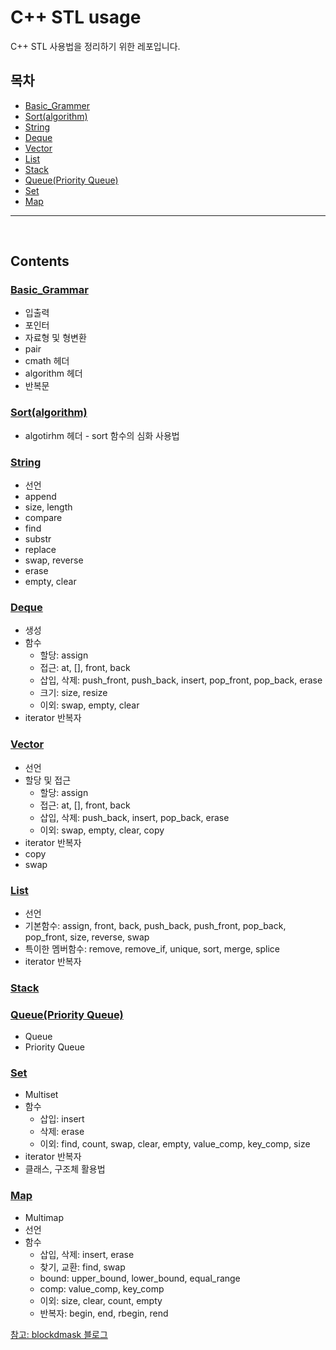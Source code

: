 # C++ STL usage

C++ STL 사용법을 정리하기 위한 레포입니다.

## 목차

- [Basic_Grammer](#-basic-grammar--https---githubcom-bsm8734-cpp-stl-study-blob-main-basic-grammarmd-)
- [Sort(algorithm)](#-sort-algorithm---https---githubcom-bsm8734-cpp-stl-study-blob-main-sortmd-)
- [String](#-string--https---githubcom-bsm8734-cpp-stl-study-blob-main-stringmd-)
- [Deque](#-deque--https---githubcom-bsm8734-cpp-stl-study-blob-main-dequemd-)
- [Vector](#-vector--https---githubcom-bsm8734-cpp-stl-study-blob-main-vectormd-)
- [List](#-list--https---githubcom-bsm8734-cpp-stl-study-blob-main-listmd-)
- [Stack](#-stack--https---githubcom-bsm8734-cpp-stl-study-blob-main-stackmd-)
- [Queue(Priority Queue)](#-queue-priority-queue---https---githubcom-bsm8734-cpp-stl-study-blob-main-queue-pq-heapmd-)
- [Set](#-set--https---githubcom-bsm8734-cpp-stl-study-blob-main-setmd-)
- [Map](#-map--https---githubcom-bsm8734-cpp-stl-study-blob-main-mapmd-)

---

<br>

## Contents

### [Basic_Grammar](https://github.com/bsm8734/cpp-stl-study/blob/main/Basic_Grammar.md)

- 입출력
- 포인터
- 자료형 및 형변환
- pair
- cmath 헤더
- algorithm 헤더
- 반복문

### [Sort(algorithm)](https://github.com/bsm8734/cpp-stl-study/blob/main/Sort.md)

- algotirhm 헤더 - sort 함수의 심화 사용법

### [String](https://github.com/bsm8734/cpp-stl-study/blob/main/String.md)

- 선언
- append
- size, length
- compare
- find
- substr
- replace
- swap, reverse
- erase
- empty, clear

### [Deque](https://github.com/bsm8734/cpp-stl-study/blob/main/Deque.md)

- 생성 
- 함수
  - 할당: assign
  - 접근: at, [], front, back
  - 삽입, 삭제: push_front, push_back, insert, pop_front, pop_back, erase
  - 크기: size, resize
  - 이외: swap, empty, clear
- iterator 반복자

### [Vector](https://github.com/bsm8734/cpp-stl-study/blob/main/Vector.md)
- 선언
- 할당 및 접근
  - 할당: assign
  - 접근: at, [], front, back
  - 삽입, 삭제: push_back, insert, pop_back, erase
  - 이외: swap, empty, clear, copy
- iterator 반복자
- copy
- swap

### [List](https://github.com/bsm8734/cpp-stl-study/blob/main/List.md)
- 선언
- 기본함수: assign, front, back, push_back, push_front, pop_back, pop_front, size, reverse, swap
- 특이한 멤버함수: remove, remove_if, unique, sort, merge, splice
- iterator 반복자

### [Stack](https://github.com/bsm8734/cpp-stl-study/blob/main/Stack.md)

### [Queue(Priority Queue)](https://github.com/bsm8734/cpp-stl-study/blob/main/Queue_PQ_Heap.md)

- Queue
- Priority Queue

### [Set](https://github.com/bsm8734/cpp-stl-study/blob/main/Set.md)
- Multiset
- 함수
  - 삽입: insert
  - 삭제: erase
  - 이외: find, count, swap, clear, empty, value_comp, key_comp, size
- iterator 반복자
- 클래스, 구조체 활용법

### [Map](https://github.com/bsm8734/cpp-stl-study/blob/main/Map.md)

- Multimap
- 선언
- 함수
  - 삽입, 삭제: insert, erase
  - 찾기, 교환: find, swap
  - bound: upper_bound, lower_bound, equal_range
  - comp: value_comp, key_comp
  - 이외: size, clear, count, empty
  - 반복자: begin, end, rbegin, rend

[참고: blockdmask 블로그](https://blockdmask.tistory.com/)
